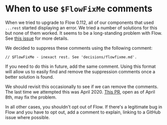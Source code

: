 # When to use `$FlowFixMe` comments

When we tried to upgrade to Flow 0.112, all of our components that used `...rest` started displaying an error. We tried a number of solutions for this but none of them worked. It seems to be a long-standing problem with Flow. See [this issue](https://github.com/facebook/flow/issues/8192) for more details.

We decided to suppress these comments using the following comment:

```
// $FlowFixMe - inexact rest. See 'decisions/flowfixme.md'.
```

If you need to do this in future, add the same comment. Using this format will allow us to easily find and remove the suppression comments once a better solution is found.

We should revisit this occasionally to see if we can remove the comments. The last time we attempted this was April 2020. [This PR](https://github.com/facebook/flow/pull/7569), open as of April 8th, may fix the problem.

In all other cases, you shouldn't opt out of Flow. If there's a legitimate bug in Flow and you have to opt out, add a comment to explain, linking to a GitHub issue where possible.
